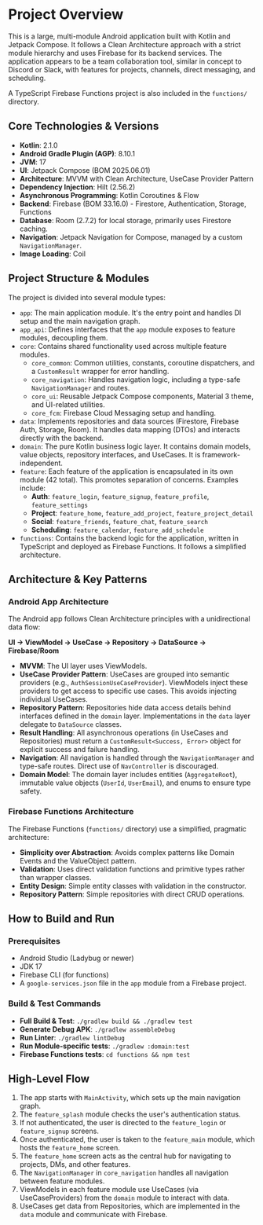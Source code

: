 # Project Overview

This is a large, multi-module Android application built with Kotlin and Jetpack Compose. It follows a Clean Architecture approach with a strict module hierarchy and uses Firebase for its backend services. The application appears to be a team collaboration tool, similar in concept to Discord or Slack, with features for projects, channels, direct messaging, and scheduling.

A TypeScript Firebase Functions project is also included in the `functions/` directory.

## Core Technologies & Versions

*   **Kotlin**: 2.1.0
*   **Android Gradle Plugin (AGP)**: 8.10.1
*   **JVM**: 17
*   **UI**: Jetpack Compose (BOM 2025.06.01)
*   **Architecture**: MVVM with Clean Architecture, UseCase Provider Pattern
*   **Dependency Injection**: Hilt (2.56.2)
*   **Asynchronous Programming**: Kotlin Coroutines & Flow
*   **Backend**: Firebase (BOM 33.16.0) - Firestore, Authentication, Storage, Functions
*   **Database**: Room (2.7.2) for local storage, primarily uses Firestore caching.
*   **Navigation**: Jetpack Navigation for Compose, managed by a custom `NavigationManager`.
*   **Image Loading**: Coil

## Project Structure & Modules

The project is divided into several module types:

*   `app`: The main application module. It's the entry point and handles DI setup and the main navigation graph.
*   `app_api`: Defines interfaces that the `app` module exposes to feature modules, decoupling them.
*   `core`: Contains shared functionality used across multiple feature modules.
    *   `core_common`: Common utilities, constants, coroutine dispatchers, and a `CustomResult` wrapper for error handling.
    *   `core_navigation`: Handles navigation logic, including a type-safe `NavigationManager` and routes.
    *   `core_ui`: Reusable Jetpack Compose components, Material 3 theme, and UI-related utilities.
    *   `core_fcm`: Firebase Cloud Messaging setup and handling.
*   `data`: Implements repositories and data sources (Firestore, Firebase Auth, Storage, Room). It handles data mapping (DTOs) and interacts directly with the backend.
*   `domain`: The pure Kotlin business logic layer. It contains domain models, value objects, repository interfaces, and UseCases. It is framework-independent.
*   `feature`: Each feature of the application is encapsulated in its own module (42 total). This promotes separation of concerns. Examples include:
    *   **Auth**: `feature_login`, `feature_signup`, `feature_profile`, `feature_settings`
    *   **Project**: `feature_home`, `feature_add_project`, `feature_project_detail`
    *   **Social**: `feature_friends`, `feature_chat`, `feature_search`
    *   **Scheduling**: `feature_calendar`, `feature_add_schedule`
*   `functions`: Contains the backend logic for the application, written in TypeScript and deployed as Firebase Functions. It follows a simplified architecture.

## Architecture & Key Patterns

### Android App Architecture

The Android app follows Clean Architecture principles with a unidirectional data flow:

**UI → ViewModel → UseCase → Repository → DataSource → Firebase/Room**

*   **MVVM**: The UI layer uses ViewModels.
*   **UseCase Provider Pattern**: UseCases are grouped into semantic providers (e.g., `AuthSessionUseCaseProvider`). ViewModels inject these providers to get access to specific use cases. This avoids injecting individual UseCases.
*   **Repository Pattern**: Repositories hide data access details behind interfaces defined in the `domain` layer. Implementations in the `data` layer delegate to `DataSource` classes.
*   **Result Handling**: All asynchronous operations (in UseCases and Repositories) must return a `CustomResult<Success, Error>` object for explicit success and failure handling.
*   **Navigation**: All navigation is handled through the `NavigationManager` and type-safe routes. Direct use of `NavController` is discouraged.
*   **Domain Model**: The domain layer includes entities (`AggregateRoot`), immutable value objects (`UserId`, `UserEmail`), and enums to ensure type safety.

### Firebase Functions Architecture

The Firebase Functions (`functions/` directory) use a simplified, pragmatic architecture:

*   **Simplicity over Abstraction**: Avoids complex patterns like Domain Events and the ValueObject pattern.
*   **Validation**: Uses direct validation functions and primitive types rather than wrapper classes.
*   **Entity Design**: Simple entity classes with validation in the constructor.
*   **Repository Pattern**: Simple repositories with direct CRUD operations.

## How to Build and Run

### Prerequisites

*   Android Studio (Ladybug or newer)
*   JDK 17
*   Firebase CLI (for functions)
*   A `google-services.json` file in the `app` module from a Firebase project.

### Build & Test Commands

*   **Full Build & Test**: `./gradlew build && ./gradlew test`
*   **Generate Debug APK**: `./gradlew assembleDebug`
*   **Run Linter**: `./gradlew lintDebug`
*   **Run Module-specific tests**: `./gradlew :domain:test`
*   **Firebase Functions tests**: `cd functions && npm test`

## High-Level Flow

1.  The app starts with `MainActivity`, which sets up the main navigation graph.
2.  The `feature_splash` module checks the user's authentication status.
3.  If not authenticated, the user is directed to the `feature_login` or `feature_signup` screens.
4.  Once authenticated, the user is taken to the `feature_main` module, which hosts the `feature_home` screen.
5.  The `feature_home` screen acts as the central hub for navigating to projects, DMs, and other features.
6.  The `NavigationManager` in `core_navigation` handles all navigation between feature modules.
7.  ViewModels in each feature module use UseCases (via UseCaseProviders) from the `domain` module to interact with data.
8.  UseCases get data from Repositories, which are implemented in the `data` module and communicate with Firebase.